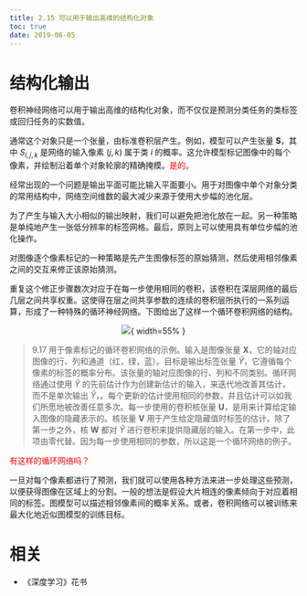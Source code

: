 ```yaml
---
title: 2.15 可以用于输出高维的结构化对象
toc: true
date: 2019-06-05
---
```



# 结构化输出


卷积神经网络可以用于输出高维的结构化对象，而不仅仅是预测分类任务的类标签或回归任务的实数值。

通常这个对象只是一个张量，由标准卷积层产生。例如，模型可以产生张量 $\boldsymbol S$，其中 $S_{i,j,k}$ 是网络的输入像素 $(j, k)$ 属于类 $i$ 的概率。这允许模型标记图像中的每个像素，并绘制沿着单个对象轮廓的精确掩模。<span style="color:red;">是的。</span>

经常出现的一个问题是输出平面可能比输入平面要小。用于对图像中单个对象分类的常用结构中，网络空间维数的最大减少来源于使用大步幅的池化层。

为了产生与输入大小相似的输出映射，我们可以避免把池化放在一起。另一种策略是单纯地产生一张低分辨率的标签网格。最后，原则上可以使用具有单位步幅的池化操作。

对图像逐个像素标记的一种策略是先产生图像标签的原始猜测，然后使用相邻像素之间的交互来修正该原始猜测。

重复这个修正步骤数次对应于在每一步使用相同的卷积，该卷积在深层网络的最后几层之间共享权重。这使得在层之间共享参数的连续的卷积层所执行的一系列运算，形成了一种特殊的循环神经网络。下图给出了这样一个循环卷积网络的结构。



<center>

![](http://images.iterate.site/blog/image/20190718/XdutTSvMnhdq.png?imageslim){ width=55% }

</center>

> 9.17 用于像素标记的循环卷积网络的示例。输入是图像张量 $\boldsymbol X$，它的轴对应图像的行、列和通道（红，绿，蓝）。目标是输出标签张量 $\hat{Y}$，它遵循每个像素的标签的概率分布。该张量的轴对应图像的行、列和不同类别。循环网络通过使用 $\hat{Y}$ 的先前估计作为创建新估计的输入，来迭代地改善其估计，而不是单次输出 $\hat{Y}$，。每个更新的估计使用相同的参数，并且估计可以如我们所愿地被改善任意多次。每一步使用的卷积核张量 $\boldsymbol U$，是用来计算给定输入图像的隐藏表示的。核张量 $\boldsymbol V$ 用于产生给定隐藏值时标签的估计。除了第一步之外，核 $\boldsymbol W$ 都对 $\hat{Y}$ 进行卷积来提供隐藏层的输入。在第一步中，此项由零代替。因为每一步使用相同的参数，所以这是一个循环网络的例子。

<span style="color:red;">有这样的循环网络吗？</span>



一旦对每个像素都进行了预测，我们就可以使用各种方法来进一步处理这些预测，以便获得图像在区域上的分割。一般的想法是假设大片相连的像素倾向于对应着相同的标签。图模型可以描述相邻像素间的概率关系。或者，卷积网络可以被训练来最大化地近似图模型的训练目标。



# 相关

- 《深度学习》花书
